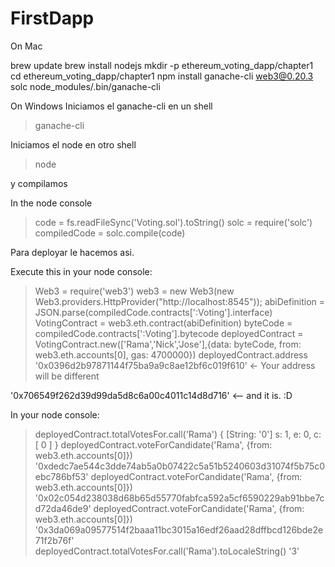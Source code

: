 # FirstDapp

On Mac

brew update
brew install nodejs
mkdir -p ethereum_voting_dapp/chapter1
cd ethereum_voting_dapp/chapter1
npm install ganache-cli web3@0.20.3 solc
node_modules/.bin/ganache-cli


On Windows 
Iniciamos el ganache-cli  en un shell

>ganache-cli


Iniciamos el node en otro shell

> node 

y compilamos

In the node console
> code = fs.readFileSync('Voting.sol').toString()
> solc = require('solc')
> compiledCode = solc.compile(code)





Para deployar le hacemos asi.



Execute this in your node console:
> Web3 = require('web3')
> web3 = new Web3(new Web3.providers.HttpProvider("http://localhost:8545"));
> abiDefinition = JSON.parse(compiledCode.contracts[':Voting'].interface)
> VotingContract = web3.eth.contract(abiDefinition)
> byteCode = compiledCode.contracts[':Voting'].bytecode
> deployedContract = VotingContract.new(['Rama','Nick','Jose'],{data: byteCode, from: web3.eth.accounts[0], gas: 4700000})
> deployedContract.address
'0x0396d2b97871144f75ba9a9c8ae12bf6c019f610' <- Your address will be different	

'0x706549f262d39d99da5d8c6a00c4011c14d8d716'   <-- and it is.  :D




In your node console:
> deployedContract.totalVotesFor.call('Rama')
{ [String: '0'] s: 1, e: 0, c: [ 0 ] }
> deployedContract.voteForCandidate('Rama', {from: web3.eth.accounts[0]})
'0xdedc7ae544c3dde74ab5a0b07422c5a51b5240603d31074f5b75c0ebc786bf53'
> deployedContract.voteForCandidate('Rama', {from: web3.eth.accounts[0]})
'0x02c054d238038d68b65d55770fabfca592a5cf6590229ab91bbe7cd72da46de9'
> deployedContract.voteForCandidate('Rama', {from: web3.eth.accounts[0]})
'0x3da069a09577514f2baaa11bc3015a16edf26aad28dffbcd126bde2e71f2b76f'
> deployedContract.totalVotesFor.call('Rama').toLocaleString()
'3'





